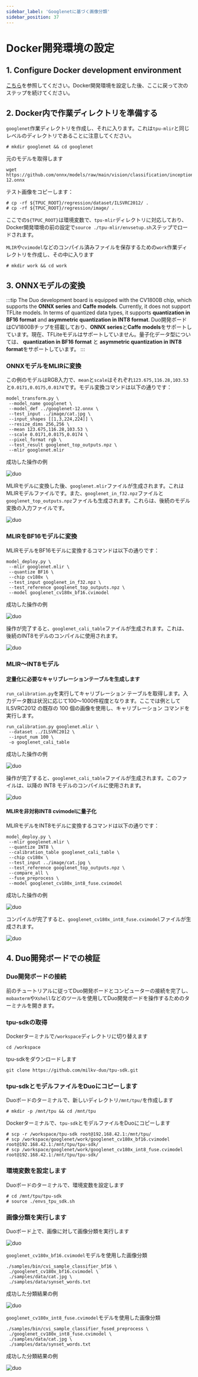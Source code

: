 ```yaml
---
sidebar_label: 'Googlenetに基づく画像分類'
sidebar_position: 37
---
```


# Docker開発環境の設定

## 1. Configure Docker development environment

[こちら](https://milkv.io/docs/duo/application-development/tpu/tpu-docker)を参照してください。Docker開発環境を設定した後、ここに戻って次のステップを続けてください。

## 2. Docker内で作業ディレクトリを準備する

`googlenet`作業ディレクトリを作成し、それに入ります。これは`tpu-mlir`と同じレベルのディレクトリであることに注意してください。
```
# mkdir googlenet && cd googlenet
```

元のモデルを取得します
```
wget https://github.com/onnx/models/raw/main/vision/classification/inception_and_googlenet/googlenet/model/googlenet-12.onnx
```

テスト画像をコピーします：
```
# cp -rf ${TPUC_ROOT}/regression/dataset/ILSVRC2012/ .
# cp -rf ${TPUC_ROOT}/regression/image/ .
```
ここでの`${TPUC_ROOT}`は環境変数で、`tpu-mlir`ディレクトリに対応しており、Docker開発環境の前の設定で`source ./tpu-mlir/envsetup.sh`ステップでロードされます。

`MLIR`や`cvimodel`などのコンパイル済みファイルを保存するための`work`作業ディレクトリを作成し、その中に入ります
```
# mkdir work && cd work
```

## 3. ONNXモデルの変換

:::tip
The Duo development board is equipped with the CV1800B chip, which supports the **ONNX series** and **Caffe models**. Currently, it does not support TFLite models. In terms of quantized data types, it supports **quantization in BF16 format** and **asymmetric quantization in INT8 format**.
Duo開発ボードはCV1800Bチップを搭載しており、**ONNX series**と**Caffe models**をサポートしています。現在、TFLiteモデルはサポートしていません。量子化データ型については、 **quantization in BF16 format** と **asymmetric quantization in INT8 format**をサポートしています。
:::

### ONNXモデルをMLIRに変換

この例のモデルはRGB入力で、`mean`と`scale`はそれぞれ`123.675,116.28,103.53`と`0.0171,0.0175,0.0174`です。モデル変換コマンドは以下の通りです：
```
model_transform.py \
 --model_name googlenet \
 --model_def ../googlenet-12.onnx \
 --test_input ../image/cat.jpg \
 --input_shapes [[1,3,224,224]] \
 --resize_dims 256,256 \
 --mean 123.675,116.28,103.53 \
 --scale 0.0171,0.0175,0.0174 \
 --pixel_format rgb \
 --test_result googlenet_top_outputs.npz \
 --mlir googlenet.mlir
```

成功した操作の例

![duo](/docs/duo/tpu/duo-tpu-googlenet_05.png)

MLIRモデルに変換した後、`googlenet.mlir`ファイルが生成されます。これはMLIRモデルファイルです。また、`googlenet_in_f32.npz`ファイルと`googlenet_top_outputs.npz`ファイルも生成されます。これらは、後続のモデル変換の入力ファイルです。

![duo](/docs/duo/tpu/duo-tpu-googlenet_06.png)

### MLIRをBF16モデルに変換

MLIRモデルをBF16モデルに変換するコマンドは以下の通りです：
```
model_deploy.py \
 --mlir googlenet.mlir \
 --quantize BF16 \
 --chip cv180x \
 --test_input googlenet_in_f32.npz \
 --test_reference googlenet_top_outputs.npz \
 --model googlenet_cv180x_bf16.cvimodel
```

成功した操作の例

![duo](/docs/duo/tpu/duo-tpu-googlenet_07.png)

操作が完了すると、`googlenet_cali_table`ファイルが生成されます。これは、後続のINT8モデルのコンパイルに使用されます。

![duo](/docs/duo/tpu/duo-tpu-googlenet_08.png)

### MLIR～INT8モデル

#### 定量化に必要なキャリブレーションテーブルを生成します

`run_calibration.py`を実行してキャリブレーション テーブルを取得します。入力データ数は状況に応じて100～1000件程度となります。ここでは例として ILSVRC2012 の既存の 100 個の画像を使用し、キャリブレーション コマンドを実行します。
```
run_calibration.py googlenet.mlir \
 --dataset ../ILSVRC2012 \
 --input_num 100 \
 -o googlenet_cali_table
```

成功した操作の例

![duo](/docs/duo/tpu/duo-tpu-googlenet_09.png)

操作が完了すると、`googlenet_cali_table`ファイルが生成されます。このファイルは、以降の INT8 モデルのコンパイルに使用されます。

![duo](/docs/duo/tpu/duo-tpu-googlenet_10.png)

#### MLIRを非対称INT8 cvimodelに量子化

MLIRモデルをINT8モデルに変換するコマンドは以下の通りです：
```
model_deploy.py \
 --mlir googlenet.mlir \
 --quantize INT8 \
 --calibration_table googlenet_cali_table \
 --chip cv180x \
 --test_input ../image/cat.jpg \
 --test_reference googlenet_top_outputs.npz \
 --compare_all \
 --fuse_preprocess \
 --model googlenet_cv180x_int8_fuse.cvimodel
```

成功した操作の例

![duo](/docs/duo/tpu/duo-tpu-googlenet_11.png)

コンパイルが完了すると、`googlenet_cv180x_int8_fuse.cvimodel`ファイルが生成されます。

![duo](/docs/duo/tpu/duo-tpu-googlenet_12.png)

## 4. Duo開発ボードでの検証

### Duo開発ボードの接続

前のチュートリアルに従ってDuo開発ボードとコンピューターの接続を完了し、`mobaxterm`や`Xshell`などのツールを使用してDuo開発ボードを操作するためのターミナルを開きます。

### tpu-sdkの取得

Dockerターミナルで`/workspace`ディレクトリに切り替えます
```
cd /workspace
```

tpu-sdkをダウンロードします
```
git clone https://github.com/milkv-duo/tpu-sdk.git
```

### tpu-sdkとモデルファイルをDuoにコピーします

Duoボードのターミナルで、新しいディレクトリ`/mnt/tpu/`を作成します
```
# mkdir -p /mnt/tpu && cd /mnt/tpu
```

Dockerターミナルで、`tpu-sdk`とモデルファイルをDuoにコピーします
```
# scp -r /workspace/tpu-sdk root@192.168.42.1:/mnt/tpu/
# scp /workspace/googlenet/work/googlenet_cv180x_bf16.cvimodel root@192.168.42.1:/mnt/tpu/tpu-sdk/
# scp /workspace/googlenet/work/googlenet_cv180x_int8_fuse.cvimodel root@192.168.42.1:/mnt/tpu/tpu-sdk/
```

### 環境変数を設定します

Duoボードのターミナルで、環境変数を設定します
```
# cd /mnt/tpu/tpu-sdk
# source ./envs_tpu_sdk.sh
```

### 画像分類を実行します

Duoボード上で、画像に対して画像分類を実行します

![duo](/docs/duo/tpu/duo-tpu-cat.jpg)

`googlenet_cv180x_bf16.cvimodel`モデルを使用した画像分類
```
./samples/bin/cvi_sample_classifier_bf16 \
 ./googlenet_cv180x_bf16.cvimodel \
 ./samples/data/cat.jpg \
 ./samples/data/synset_words.txt
```

成功した分類結果の例

![duo](/docs/duo/tpu/duo-tpu-googlenet_13.png)

`googlenet_cv180x_int8_fuse.cvimodel`モデルを使用した画像分類
```
./samples/bin/cvi_sample_classifier_fused_preprocess \
 ./googlenet_cv180x_int8_fuse.cvimodel \
 ./samples/data/cat.jpg \
 ./samples/data/synset_words.txt
```

成功した分類結果の例

![duo](/docs/duo/tpu/duo-tpu-googlenet_14.png)
